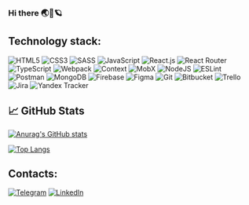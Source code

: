 ### Hi there 🌏🚀🪐
## Technology stack:
![HTML5](https://img.shields.io/badge/-HTML5-090909?style=for-the-badge&logo=HTML5&logoColor=e0522b)
![CSS3](https://img.shields.io/badge/-CSS3-090909?style=for-the-badge&logo=CSS3&logoColor=2631c9)
![SASS](https://img.shields.io/badge/-Sass-090909?style=for-the-badge&logo=SASS&logoColor=d13ddb)
![JavaScript](https://img.shields.io/badge/-JavaScript-090909?style=for-the-badge&logo=JavaScript&logoColor=E9D54D)
![React.js](https://img.shields.io/badge/-React.js-090909?style=for-the-badge&logo=REACT&logoColor=329cd9)
![React Router](https://img.shields.io/badge/React_Router-090909?style=for-the-badge&logo=react-router&logoColor=FFC133)
![TypeScript](https://img.shields.io/badge/TypeScript-090909?style=for-the-badge&logo=TypeScript)
![Webpack](https://img.shields.io/badge/Webpack-090909?style=for-the-badge&logo=Webpack)
![Context](https://img.shields.io/badge/-Context-090909?style=for-the-badge&logo=Context)
![MobX](https://img.shields.io/badge/MobX-090909?style=for-the-badge&logo=MobX)
![NodeJS](https://img.shields.io/badge/node.js-090909?style=for-the-badge&logo=node.js&logoColor=33FF42)
![ESLint](https://img.shields.io/badge/ESLint-090909?style=for-the-badge&logo=eslint)
![Postman](https://img.shields.io/badge/-Postman-090909?style=for-the-badge&logo=Postman)
![MongoDB](https://img.shields.io/badge/-MongoDB-090909?style=for-the-badge&logo=MongoDB)
![Firebase](https://img.shields.io/badge/-Firebase-090909?style=for-the-badge&logo=firebase&logoColor=F8C52C)
![Figma](https://shields.io/badge/-Figma-090909?logo=figma&style=for-the-badge&logoColor=FFFFFF)
![Git](https://img.shields.io/badge/-Git-090909?style=for-the-badge&logo=Git)
![Bitbucket](https://img.shields.io/badge/-Bitbucket-090909?style=for-the-badge&logo=Bitbucket)
![Trello](https://img.shields.io/badge/-Trello-090909?style=for-the-badge&logo=Trello)
![Jira](https://img.shields.io/badge/-Jira-090909?style=for-the-badge&logo=Jira)
![Yandex Tracker](https://img.shields.io/badge/-Yandex_Tracker-090909?style=for-the-badge&logo=Yandex_Tracker)

## 📈 GitHub Stats

[![Anurag's GitHub stats](https://github-readme-stats.vercel.app/api?username=AnastasiyaMAV&theme=nord&show_icons=true)](https://github.com/anuraghazra/github-readme-stats)

[![Top Langs](https://github-readme-stats.vercel.app/api/top-langs/?username=AnastasiyaMAV&theme=nord&show_icons=true)](https://github.com/anuraghazra/github-readme-stats)

## Contacts:
[![Telegram](https://img.shields.io/badge/-Telegram-090909?style=for-the-badge&logo=telegram&logoColor=27A0D9)](https://t.me/nastua_mav)
[![LinkedIn](https://img.shields.io/badge/-LinkedIn-090909?style=for-the-badge&logo=linkedin&logoColor=007BB6)](https://www.linkedin.com/in/%D0%B0%D0%BD%D0%B0%D1%81%D1%82%D0%B0%D1%81%D0%B8%D1%8F-%D0%B2%D0%BE%D1%81%D1%82%D1%80%D0%B8%D0%BA%D0%BE%D0%B2%D0%B0-948427225/)
